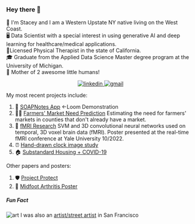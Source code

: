 ### Hey there 👋


🌱 I'm Stacey and I am a Western Upstate NY native living on the West Coast.\
🖥️ Data Scientist with a special interest in using generative AI and deep learning for healthcare/medical applications.\
🏃‍ Licensed Physical Therapist in the state of California.\
🎓 Graduate from the Applied Data Science Master degree program at the University of Michigan.\
👶 Mother of 2 awesome little humans!

 
<div align="center">
<a href="https://www.linkedin.com/in/staceyrivetbeck/">
<img src="https://img.shields.io/badge/visit%20my%20Linkedin-0A66C2?style=for-the-badge&logo=linkedin&logoColor=white" alt="linkedin" />
</a>
<a href="mailto:staceyrivetbeck@gmail.com">
<img src="https://img.shields.io/badge/email%20me-EA4335?style=for-the-badge&logo=gmail&logoColor=white" alt="gmail" />
</a>
</div>


My most recent projects include:  
1) 💬 [SOAPNotes App](https://www.loom.com/share/09f2c5882fc245fea5f2f8f202ba6155) <-Loom Demonstration
2) 👩‍🌾 [Farmers' Market Need Prediction](https://github.com/yecatstevir/farmer_market_food_insecurity) Estimating the need for farmers' markets in counties that don't already have a market.
3) 🧠 [fMRI Research](https://github.com/yecatstevir/teambrainiac) SVM and 3D convolutional neural networks used on temporal, 3D voxel brain data (fMRI). Poster presented at the real-time fMRI conference at Yale University 10/2022.  
4) ⏰ [Hand-drawn clock image study](https://github.com/yecatstevir/MADSmilestone2)
5) 🏠 [Substandard Housing + COVID-19](https://github.com/yecatstevir/Project_Healthy_Homes/blob/main/Project.Healthy.Home.Final.Report.pdf) 


Other papers and posters:

1) 🛡️ [Project Protect](https://github.com/yecatstevir/yecatstevir/blob/main/files/2104.08522.pdf)
2) 🦶 [Midfoot Arthritis Poster](https://github.com/yecatstevir/yecatstevir/blob/main/files/mfaposter%5B1%5D.ppt.png)



##### Fun Fact
![art](https://github.com/yecatstevir/yecatstevir/blob/main/files/thumbnail3.png) I was also an [artist/street artist](https://www.analog-monsters.com/) in San Francisco 
